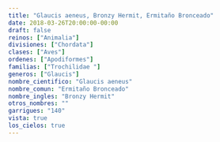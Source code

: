 ```yaml
---
title: "Glaucis aeneus, Bronzy Hermit, Ermitaño Bronceado"
date: 2018-03-26T20:00:00-00:00
draft: false
reinos: ["Animalia"]
divisiones: ["Chordata"]
clases: ["Aves"]
ordenes: ["Apodiformes"]
familias: ["Trochilidae "]
generos: ["Glaucis"]
nombre_cientifico: "Glaucis aeneus"
nombre_comun: "Ermitaño Bronceado"
nombre_ingles: "Bronzy Hermit"
otros_nombres: ""
garrigues: "140"
vista: true
los_cielos: true
---
```

